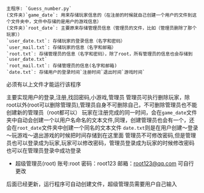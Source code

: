 ```
主程序: `Guess_number.py` 
(文件夹)`game_date`: 用来存储玩家信息的（在注册的时候就自己创建一个用户的文件到这个文件夹中，文件中存储的是用户的游戏信息）
(文件夹)`root_date`: 主要原来存储管理员信息（管理员的文件，比如（管理员删除了那个玩家））
`user_date.txt`: 存储玩家的登录信息（名字和密码）
`user_mail.txt`: 存储玩家的信息（名字和邮箱）
`root.txt`: 存储管理员的信息（名字和密码），除了root，所有管理员的信息也会存储到`user_date.txt`
`root_mail.txt`: 存储管理员的信息(名字和邮箱)
`date.txt`: 存储用户的登录时间`注册时间`退出时间`游戏时间`
```


必须有以上文件才能运行该程序

主要实现用户的登录,注册,找回密码,小游戏,管理员
管理员可执行删除玩家，除root以外(root可以删除管理员),管理员自身不可删除自己，不可删除管理员也不能创建新的管理员（root都可以）
玩家在注册完成的同一时间，会在`game_date`文件夹中自动会创建一个以用户名命名的文本文件,同理，创建管理员也会有一个，还会在`root_date`文件夹中创建一个同名的文本文件
`date.txt`则是在用户创建～登录～玩游戏～退出游戏的时候把时间存储到在这里面
管理员不可修改密码,但是管理员也可以登录成为玩家,玩家可以修改密码，管理员登录成为玩家的时候修改密码也可以在管理员登录中成功登录


* 超级管理员(root) 账号:root 密码：root123 邮箱：root123@qq.com
可自行更改

后面已经更新，运行程序可自动创建文件，超级管理员需要用户自己输入
